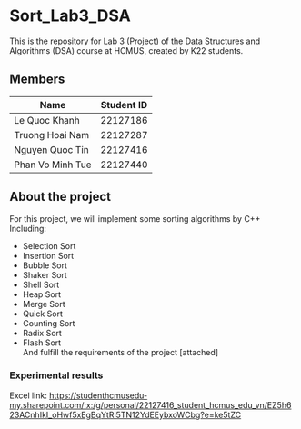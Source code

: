 # Sort_Lab3_DSA
This is the repository for Lab 3 (Project) of the Data Structures and Algorithms (DSA) course at HCMUS, created by K22 students.

## Members
|       Name       |  Student ID  |
|------------------|--------------|
|   Le Quoc Khanh  |   22127186   |
|  Truong Hoai Nam |   22127287   |
|  Nguyen Quoc Tin |   22127416   |
| Phan Vo Minh Tue |   22127440   |

## About the project
For this project, we will implement some sorting algorithms by C++  
Including:
+ Selection Sort
+ Insertion Sort
+ Bubble Sort
+ Shaker Sort
+ Shell Sort
+ Heap Sort
+ Merge Sort
+ Quick Sort
+ Counting Sort
+ Radix Sort
+ Flash Sort  
And fulfill the requirements of the project [attached]

### Experimental results
 Excel link: https://studenthcmusedu-my.sharepoint.com/:x:/g/personal/22127416_student_hcmus_edu_vn/EZ5h623ACnhIkI_oHwf5xEgBqYtRi5TN12YdEEybxoWCbg?e=ke5tZC